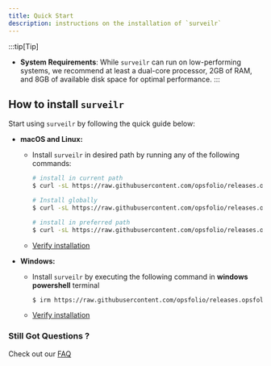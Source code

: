 ```yaml
---
title: Quick Start
description: instructions on the installation of `surveilr`
---
```




:::tip[Tip]

- **System Requirements**: While `surveilr` can run on low-performing systems, we recommend at least a dual-core processor, 2GB of RAM, and 8GB of available disk space for optimal performance.
:::


## How to install `surveilr`

Start using `surveilr` by following the quick guide below:

- **macOS and Linux:**

  - Install `surveilr` in desired path by running any of the following commands:

    ```bash
    # install in current path
    $ curl -sL https://raw.githubusercontent.com/opsfolio/releases.opsfolio.com/main/surveilr/install.sh | sh

    # Install globally
    $ curl -sL https://raw.githubusercontent.com/opsfolio/releases.opsfolio.com/main/surveilr/install.sh |      SURVEILR_HOME="$HOME/bin" sh

    # install in preferred path
    $ curl -sL https://raw.githubusercontent.com/opsfolio/releases.opsfolio.com/main/surveilr/install.sh | SURVEILR_HOME="/path/to/directory" sh
    ```

  - [Verify installation](/docs/core/installation#verify-installation)

- **Windows:**

  - Install `surveilr` by executing the following command in **windows powershell** terminal

    ```bash
    $ irm https://raw.githubusercontent.com/opsfolio/releases.opsfolio.com/refs/heads/main/surveilr/install.ps1 | iex
    ```

  - [Verify installation](/docs/core/installation#verify-installation)


  




### Still Got Questions ?

Check out our [FAQ](https://www.surveilr.com/#faqs)

